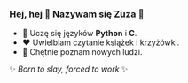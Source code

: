 ### Hej, hej 👋 Nazywam się Zuza 🤗

- 🌱 Uczę się języków **Python** i **C**.
- ❤ Uwielbiam czytanie książek i krzyżówki.
- 🤝 Chętnie poznam nowych ludzi.

✨ *Born to slay, forced to work* ✨

